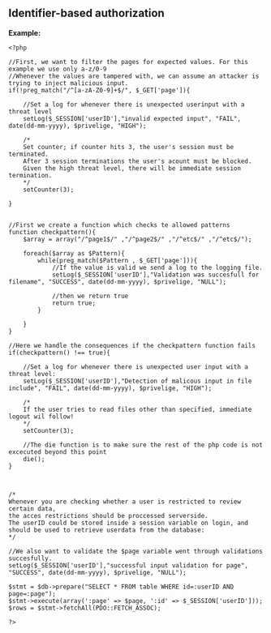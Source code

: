 
Identifier-based authorization
-------

**Example:**


    <?php

	//First, we want to filter the pages for expected values. For this example we use only a-z/0-9
	//Whenever the values are tampered with, we can assume an attacker is trying to inject malicious input.
	if(!preg_match("/^[a-zA-Z0-9]+$/", $_GET['page']){

		//Set a log for whenever there is unexpected userinput with a threat level
		setLog($_SESSION['userID'],"invalid expected input", "FAIL", date(dd-mm-yyyy), $privelige, "HIGH");
		
		/*
		Set counter; if counter hits 3, the user's session must be terminated.
		After 3 session terminations the user's acount must be blocked.
		Given the high threat level, there will be immediate session termination.
		*/
		setCounter(3);
		
	}
 
 
	//First we create a function which checks te allowed patterns
	function checkpattern(){
		$array = array("/^page1$/" ,"/^page2$/" ,"/^etc$/" ,"/^etc$/");
	
		foreach($array as $Pattern){
			while(preg_match($Pattern , $_GET['page'])){		
				//If the value is valid we send a log to the logging file.        
				setLog($_SESSION['userID'],"Validation was succesfull for filename", "SUCCESS", date(dd-mm-yyyy), $privelige, "NULL"); 
			
				//then we return true      			
				return true;
			}

		}
	}
	
	//Here we handle the consequences if the checkpattern function fails
	if(checkpattern() !== true){
		
		//Set a log for whenever there is unexpected user input with a threat level:
		setLog($_SESSION['userID'],"Detection of malicous input in file include", "FAIL", date(dd-mm-yyyy), $privelige, "HIGH");
		
		/*
		If the user tries to read files other than specified, immediate logout wil follow!
		*/
		setCounter(3);
					
		//The die function is to make sure the rest of the php code is not excecuted beyond this point
		die(); 
	}
	


	/* 
	Whenever you are checking whether a user is restricted to review certain data,
	the acces restrictions should be proccessed serverside.
	The userID could be stored inside a session variable on login, and should be used to retrieve userdata from the database:
	*/
	
	//We also want to validate the $page variable went through validations succesfully.
	setLog($_SESSION['userID'],"successful input validation for page", "SUCCESS", date(dd-mm-yyyy), $privelige, "NULL");
	
	$stmt = $db->prepare("SELECT * FROM table WHERE id=:userID AND page=:page");
	$stmt->execute(array(':page' => $page, ':id' => $_SESSION['userID']));
	$rows = $stmt->fetchAll(PDO::FETCH_ASSOC);
	
	?>


	
